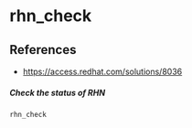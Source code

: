 # rhn_check

## References
* https://access.redhat.com/solutions/8036

##### Check the status of RHN
```
rhn_check
```
